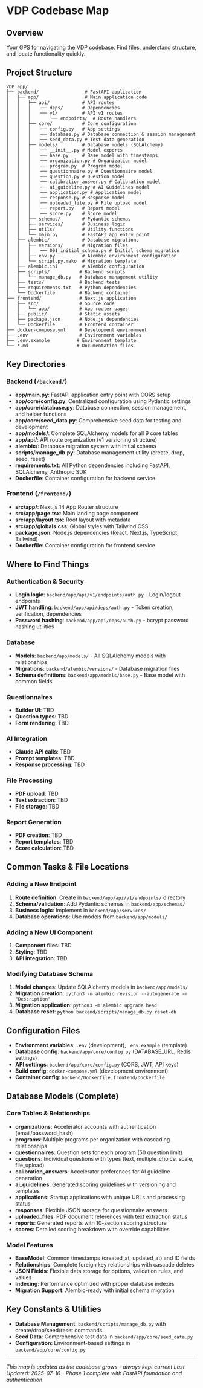 # VDP Codebase Map

## Overview
Your GPS for navigating the VDP codebase. Find files, understand structure, and locate functionality quickly.

## Project Structure

```
VDP_app/
├── backend/                 # FastAPI application
│   ├── app/                 # Main application code
│   │   ├── api/            # API routes
│   │   │   ├── deps/       # Dependencies
│   │   │   └── v1/         # API v1 routes
│   │   │       └── endpoints/  # Route handlers
│   │   ├── core/           # Core configuration
│   │   │   ├── config.py   # App settings
│   │   │   ├── database.py # Database connection & session management
│   │   │   └── seed_data.py # Test data generation
│   │   ├── models/         # Database models (SQLAlchemy)
│   │   │   ├── __init__.py # Model exports
│   │   │   ├── base.py     # Base model with timestamps
│   │   │   ├── organization.py # Organization model
│   │   │   ├── program.py  # Program model
│   │   │   ├── questionnaire.py # Questionnaire model
│   │   │   ├── question.py # Question model
│   │   │   ├── calibration_answer.py # Calibration model
│   │   │   ├── ai_guideline.py # AI Guidelines model
│   │   │   ├── application.py # Application model
│   │   │   ├── response.py # Response model
│   │   │   ├── uploaded_file.py # File upload model
│   │   │   ├── report.py   # Report model
│   │   │   └── score.py    # Score model
│   │   ├── schemas/        # Pydantic schemas
│   │   ├── services/       # Business logic
│   │   ├── utils/          # Utility functions
│   │   └── main.py         # FastAPI app entry point
│   ├── alembic/            # Database migrations
│   │   ├── versions/       # Migration files
│   │   │   └── 001_initial_schema.py # Initial schema migration
│   │   ├── env.py          # Alembic environment configuration
│   │   └── script.py.mako  # Migration template
│   ├── alembic.ini         # Alembic configuration
│   ├── scripts/           # Backend scripts
│   │   └── manage_db.py   # Database management utility
│   ├── tests/             # Backend tests
│   ├── requirements.txt   # Python dependencies
│   └── Dockerfile         # Backend container
├── frontend/              # Next.js application
│   ├── src/               # Source code
│   │   └── app/           # App router pages
│   ├── public/            # Static assets
│   ├── package.json       # Node.js dependencies
│   └── Dockerfile         # Frontend container
├── docker-compose.yml     # Development environment
├── .env                   # Environment variables
├── .env.example          # Environment template
└── *.md                  # Documentation files
```

## Key Directories

### Backend (`/backend/`)
- **app/main.py**: FastAPI application entry point with CORS setup
- **app/core/config.py**: Centralized configuration using Pydantic settings
- **app/core/database.py**: Database connection, session management, and helper functions
- **app/core/seed_data.py**: Comprehensive seed data for testing and development
- **app/models/**: Complete SQLAlchemy models for all 9 core tables
- **app/api/**: API route organization (v1 versioning structure)
- **alembic/**: Database migration system with initial schema
- **scripts/manage_db.py**: Database management utility (create, drop, seed, reset)
- **requirements.txt**: All Python dependencies including FastAPI, SQLAlchemy, Anthropic SDK
- **Dockerfile**: Container configuration for backend service

### Frontend (`/frontend/`)
- **src/app/**: Next.js 14 App Router structure
- **src/app/page.tsx**: Main landing page component
- **src/app/layout.tsx**: Root layout with metadata
- **src/app/globals.css**: Global styles with Tailwind CSS
- **package.json**: Node.js dependencies (React, Next.js, TypeScript, Tailwind)
- **Dockerfile**: Container configuration for frontend service

## Where to Find Things

### Authentication & Security
- **Login logic**: `backend/app/api/v1/endpoints/auth.py` - Login/logout endpoints
- **JWT handling**: `backend/app/api/deps/auth.py` - Token creation, verification, dependencies
- **Password hashing**: `backend/app/api/deps/auth.py` - bcrypt password hashing utilities

### Database
- **Models**: `backend/app/models/` - All SQLAlchemy models with relationships
- **Migrations**: `backend/alembic/versions/` - Database migration files
- **Schema definitions**: `backend/app/models/base.py` - Base model with common fields

### Questionnaires
- **Builder UI**: TBD
- **Question types**: TBD
- **Form rendering**: TBD

### AI Integration
- **Claude API calls**: TBD
- **Prompt templates**: TBD
- **Response processing**: TBD

### File Processing
- **PDF upload**: TBD
- **Text extraction**: TBD
- **File storage**: TBD

### Report Generation
- **PDF creation**: TBD
- **Report templates**: TBD
- **Score calculation**: TBD

## Common Tasks & File Locations

### Adding a New Endpoint
1. **Route definition**: Create in `backend/app/api/v1/endpoints/` directory
2. **Schema/validation**: Add Pydantic schemas in `backend/app/schemas/`
3. **Business logic**: Implement in `backend/app/services/`
4. **Database operations**: Use models from `backend/app/models/`

### Adding a New UI Component
1. **Component files**: TBD
2. **Styling**: TBD
3. **API integration**: TBD

### Modifying Database Schema
1. **Model changes**: Update SQLAlchemy models in `backend/app/models/`
2. **Migration creation**: `python3 -m alembic revision --autogenerate -m "Description"`
3. **Migration application**: `python3 -m alembic upgrade head`
4. **Database reset**: `python backend/scripts/manage_db.py reset-db`

## Configuration Files
- **Environment variables**: `.env` (development), `.env.example` (template)
- **Database config**: `backend/app/core/config.py` (DATABASE_URL, Redis settings)
- **API settings**: `backend/app/core/config.py` (CORS, JWT, API keys)
- **Build config**: `docker-compose.yml` (development environment)
- **Container config**: `backend/Dockerfile`, `frontend/Dockerfile`

## Database Models (Complete)

### Core Tables & Relationships
- **organizations**: Accelerator accounts with authentication (email/password_hash)
- **programs**: Multiple programs per organization with cascading relationships
- **questionnaires**: Question sets for each program (50 question limit)
- **questions**: Individual questions with types (text, multiple_choice, scale, file_upload)
- **calibration_answers**: Accelerator preferences for AI guideline generation
- **ai_guidelines**: Generated scoring guidelines with versioning and templates
- **applications**: Startup applications with unique URLs and processing status
- **responses**: Flexible JSON storage for questionnaire answers
- **uploaded_files**: PDF document references with text extraction status
- **reports**: Generated reports with 10-section scoring structure
- **scores**: Detailed scoring breakdown with override capabilities

### Model Features
- **BaseModel**: Common timestamps (created_at, updated_at) and ID fields
- **Relationships**: Complete foreign key relationships with cascade deletes
- **JSON Fields**: Flexible data storage for options, validation rules, and values
- **Indexing**: Performance optimized with proper database indexes
- **Migration Support**: Alembic-ready with initial schema migration

## Key Constants & Utilities
- **Database Management**: `backend/scripts/manage_db.py` with create/drop/seed/reset commands
- **Seed Data**: Comprehensive test data in `backend/app/core/seed_data.py`
- **Configuration**: Environment-based settings in `backend/app/core/config.py`

---
*This map is updated as the codebase grows - always kept current*
*Last Updated: 2025-07-16 - Phase 1 complete with FastAPI foundation and authentication*